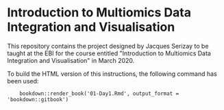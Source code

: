 # Introduction to Multiomics Data Integration and Visualisation

This repository contains the project designed by Jacques Serizay to be 
taught at the EBI for the course entitled "Introduction to Multiomics 
Data Integration and Visualisation" in March 2020. 

To build the HTML version of this instructions, the following command 
has been used: 
```{r}
    bookdown::render_book('01-Day1.Rmd', output_format = 'bookdown::gitbook')
```
